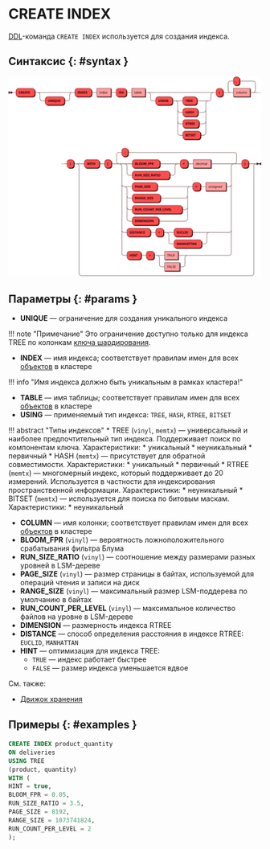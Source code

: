# CREATE INDEX

[DDL](ddl.md)-команда `CREATE INDEX` используется для создания индекса.

## Синтаксис {: #syntax }

![CREATE INDEX](../../images/ebnf/create_index.svg)

## Параметры {: #params }

* **UNIQUE** — ограничение для создания уникального индекса

!!! note "Примечание"
    Это ограничение доступно только для индекса TREE по колонкам
    [ключа шардирования](../../overview/glossary.md#sharding_key).

* **INDEX** — имя индекса; соответствует правилам имен для всех
[объектов](object.md) в кластере

!!! info "Имя индекса должно быть уникальным в рамках кластера!"

* **TABLE** — имя таблицы; соответствует правилам имен для всех
[объектов](object.md) в кластере
* **USING** — применяемый тип индекса: `TREE`, `HASH`, `RTREE`, `BITSET`

!!! abstract "Типы индексов"
    * TREE (`vinyl`, `memtx`) — универсальный и наиболее предпочтительный тип индекса. Поддерживает поиск по компонентам ключа. Характеристики:
        * уникальный
        * неуникальный
        * первичный
    * HASH (`memtx`) — присутствует для обратной совместимости. Характеристики:
        * уникальный
        * первичный
    * RTREE (`memtx`) — многомерный индекс, который поддерживает до 20 измерений. Используется в частности для индексирования пространственной информации. Характеристики:
        * неуникальный
    * BITSET (`memtx`) — используется для поиска по битовым маскам. Характеристики:
        * неуникальный

* **COLUMN** — имя колонки; соответствует правилам имен для всех
[объектов](object.md) в кластере
* **BLOOM_FPR** (`vinyl`) — вероятность ложноположительного срабатывания фильтра Блума
* **RUN_SIZE_RATIO** (`vinyl`) — соотношение между размерами разных уровней в LSM-дереве
* **PAGE_SIZE** (`vinyl`) — размер страницы в байтах, используемой для операций чтения и записи на диск
* **RANGE_SIZE** (`vinyl`) — максимальный размер LSM-поддерева по умолчанию в байтах
* **RUN_COUNT_PER_LEVEL** (`vinyl`) — максимальное количество файлов на уровне в LSM-дереве
* **DIMENSION** — размерность индекса RTREE
* **DISTANCE** — способ определения расстояния в индексе RTREE: `EUCLID`, `MANHATTAN`
* **HINT** — оптимизация для индекса TREE:
    * `TRUE` — индекс работает быстрее
    * `FALSE` — размер индекса уменьшается вдвое

См. также:

* [Движок хранения](../../overview/glossary.md#db_engine)

## Примеры {: #examples }

```sql
CREATE INDEX product_quantity
ON deliveries
USING TREE
(product, quantity)
WITH (
HINT = true,
BLOOM_FPR = 0.05,
RUN_SIZE_RATIO = 3.5,
PAGE_SIZE = 8192,
RANGE_SIZE = 1073741824,
RUN_COUNT_PER_LEVEL = 2
);
```
